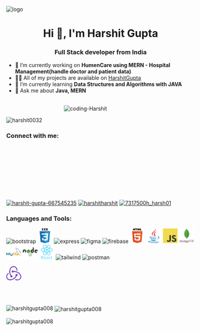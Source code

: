 ![logo](https://github.com/Harshit0032/Harshit0032/blob/main/harshitgupta.png)
<h1 align="center">Hi 👋, I'm Harshit Gupta</h1>
    
<h3 align="center">Full Stack developer from India</h3>



- 🔭 I’m currently working on **HumenCare using MERN -  Hospital Management(handle doctor and patient data)**
- 👨‍💻 All of my projects are available on [HarshitGupta](https://github.com/Harshitgupta008?tab=repositories)
- 🌱 I’m currently learning **Data Structures and Algorithms with JAVA**
- 💬 Ask me about **Java, MERN**
  
<br>
<img align="right" alt="coding-Harshit" height=250 width=350 src="https://cdn.dribbble.com/users/730703/screenshots/6581243/avento.gif" />
<br>
<p align="left"> <img src="https://komarev.com/ghpvc/?username=harshit0032&label=Profile%20views&color=0e75b6&style=flat" alt="harshit0032" /> </p>

<h3 align="left">Connect with me:</h3>
<p align="left">
<a href="https://linkedin.com/in/harshit-gupta-667545235" target="blank"><img align="center" src="https://raw.githubusercontent.com/rahuldkjain/github-profile-readme-generator/master/src/images/icons/Social/linked-in-alt.svg" alt="harshit-gupta-667545235" height="30" width="40" /></a>
<a href="https://www.codechef.com/users/harshitharshit" target="blank"><img align="center" src="https://avatars.githubusercontent.com/u/11960354?v=4" alt="harshitharshit" height="30" width="40" /></a>
<a href="https://www.hackerrank.com/profile/7317500h_harsh01" target="blank"><img align="center" src="https://raw.githubusercontent.com/rahuldkjain/github-profile-readme-generator/master/src/images/icons/Social/hackerrank.svg" alt="7317500h_harsh01" height="30" width="40" /></a>
</p>

<h3 align="left">Languages and Tools:</h3>
<p align="left">  <img src="https://getbootstrap.com/docs/5.0/assets/brand/bootstrap-logo-shadow.png" alt="bootstrap" width="40" height="40"/> <img src="https://raw.githubusercontent.com/devicons/devicon/master/icons/css3/css3-original-wordmark.svg" alt="css3" width="40" height="40"/> <img src="https://ajeetchaulagain.com/static/7cb4af597964b0911fe71cb2f8148d64/87351/express-js.png" alt="express" width="40" height="40"/> <img src="https://www.vectorlogo.zone/logos/figma/figma-icon.svg" alt="figma" width="40" height="40"/> <img src="https://www.vectorlogo.zone/logos/firebase/firebase-icon.svg" alt="firebase" width="40" height="40"/> <img src="https://raw.githubusercontent.com/devicons/devicon/master/icons/html5/html5-original-wordmark.svg" alt="html5" width="40" height="40"/> <img src="https://raw.githubusercontent.com/devicons/devicon/master/icons/java/java-original.svg" alt="java" width="40" height="40"/> <img src="https://raw.githubusercontent.com/devicons/devicon/master/icons/javascript/javascript-original.svg" alt="javascript" width="40" height="40"/> <img src="https://raw.githubusercontent.com/devicons/devicon/master/icons/mongodb/mongodb-original-wordmark.svg" alt="mongodb" width="40" height="40"/>  <img src="https://raw.githubusercontent.com/devicons/devicon/master/icons/mysql/mysql-original-wordmark.svg" alt="mysql" width="40" height="40"/> <img src="https://raw.githubusercontent.com/devicons/devicon/master/icons/nodejs/nodejs-original-wordmark.svg" alt="nodejs" width="40" height="40"/> <img src="https://raw.githubusercontent.com/devicons/devicon/master/icons/react/react-original-wordmark.svg" alt="react" width="40" height="40"/> <img src="https://www.vectorlogo.zone/logos/tailwindcss/tailwindcss-icon.svg" alt="tailwind" width="40" height="40"/>
<img src="https://www.pngkit.com/png/detail/866-8665831_the-postman-logo-is-available-in-png-svg.png" alt="postman" width="40" height="40"/></p>
<img src="https://github.com/devicons/devicon/blob/master/icons/redux/redux-original.svg" alt="react-redux" width="40" height="40"/></p><br><br>
<p><img align="left" src="https://github-readme-stats.vercel.app/api/top-langs?username=harshitgupta008&show_icons=true&locale=en&layout=compact" alt="harshitgupta008" /></p>

<p>&nbsp;<img align="center" src="https://github-readme-stats.vercel.app/api?username=harshitgupta008&show_icons=true&locale=en" alt="harshitgupta008" /></p>

<p><img align="center" src="https://github-readme-streak-stats.herokuapp.com/?user=harshitgupta008&" alt="harshitgupta008" /></p>
